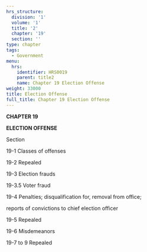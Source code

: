 ```yaml
---
hrs_structure:
  division: '1'
  volume: '1'
  title: '2'
  chapter: '19'
  section: ''
type: chapter
tags:
  - Government
menu:
  hrs:
    identifier: HRS0019
    parent: title2
    name: Chapter 19 Election Offense
weight: 33000
title: Election Offense
full_title: Chapter 19 Election Offense
---
```

**CHAPTER 19**

**ELECTION OFFENSE**

Section

19-1 Classes of offenses

19-2 Repealed

19-3 Election frauds

19-3.5 Voter fraud

19-4 Penalties; disqualification for, removal from office;

reports of convictions to chief election officer

19-5 Repealed

19-6 Misdemeanors

19-7 to 9 Repealed